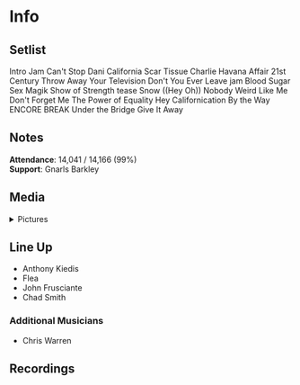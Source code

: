 # Info

## Setlist

Intro Jam
Can't Stop
Dani California
Scar Tissue
Charlie
Havana Affair
21st Century
Throw Away Your Television
Don't You Ever Leave jam
Blood Sugar Sex Magik
Show of Strength tease
Snow ((Hey Oh))
Nobody Weird Like Me
Don't Forget Me
The Power of Equality
Hey
Californication
By the Way
ENCORE BREAK
Under the Bridge
Give It Away

## Notes

**Attendance**: 14,041 / 14,166 (99%)
<br>
**Support**: Gnarls Barkley

## Media 

<details>
  <summary>Pictures</summary>
  <!--<img alt="Setlist" title="Setlist" src="_.jpg" height="200" />
  <img alt="Clipping" title="Clipping" src="_.jpg" height="200" />
  <img alt="Flyer" title="Flyer" src="_.jpg" height="200" />-->
</details>

## Line Up

* Anthony Kiedis
* Flea
* John Frusciante
* Chad Smith

### Additional Musicians

* Chris Warren

## Recordings


